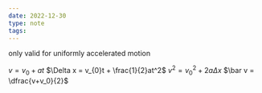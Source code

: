 ```yaml
---
date: 2022-12-30
type: note
tags:
---
```


only valid for uniformly accelerated motion

$v=v_{0}+at$
$\Delta x = v_{0}t + \frac{1}{2}at^2$
$v^{2}= v^{2}_{0}+ 2a\Delta x$
$\bar v = \dfrac{v+v_0}{2}$
